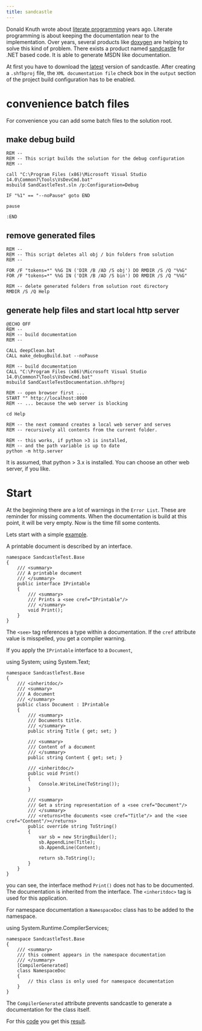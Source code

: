 ```yaml
---
title: sandcastle
---
```


Donald Knuth wrote about [literate programming][literateProgramming] years ago.
Literate programming is about keeping the documentation near to the implementation.
Over years, several products like [doxygen][doxygen] are helping to solve this kind of problem.
There exists a product named [sandcastle][sandcastle] for .NET based code.
It is able to generate MSDN like documentation.

<!--more-->

At first you have to download the [latest][sandcastleDownload] version of sandcastle.
After creating a `.shfbproj` file, the `XML documentation file` check box in the `output` section of the project build configuration has to be enabled.

# convenience batch files

For convenience you can add some batch files to the solution root.

## make debug build

    REM --
    REM -- This script builds the solution for the debug configuration
    REM --
    
    call "C:\Program Files (x86)\Microsoft Visual Studio 14.0\Common7\Tools\VsDevCmd.bat"
    msbuild SandCastleTest.sln /p:Configuration=Debug
    
    IF "%1" == "--noPause" goto END
    
    pause
    
    :END

## remove generated files

    REM --
    REM -- This script deletes all obj / bin folders from solution
    REM --
    
    FOR /F "tokens=*" %%G IN ('DIR /B /AD /S obj') DO RMDIR /S /Q "%%G"
    FOR /F "tokens=*" %%G IN ('DIR /B /AD /S bin') DO RMDIR /S /Q "%%G"
    
    REM -- delete generated folders from solution root directory
    RMDIR /S /Q Help

## generate help files and start local http server

    @ECHO OFF
    REM --
    REM -- build documentation
    REM --
    
    CALL deepClean.bat
    CALL make_debugBuild.bat --noPause
    
    REM -- build documentation
    CALL "C:\Program Files (x86)\Microsoft Visual Studio 14.0\Common7\Tools\VsDevCmd.bat"
    msbuild SandCastleTestDocumentation.shfbproj
    
    REM -- open browser first ...
    START "" http://localhost:8000
    REM -- ... because the web server is blocking
    
    cd Help
    
    REM -- the next command creates a local web server and serves 
    REM -- recursively all contents from the current folder.
    
    REM -- this works, if python >3 is installed, 
    REM -- and the path variable is up to date
    python -m http.server

It is assumed, that python > 3.x is installed. 
You can choose an other web server, if you like.

# Start

At the beginning there are a lot of warnings in the `Error List`. 
These are reminder for missing comments.
When the documentation is build at this point, it will be very empty.
Now is the time fill some contents.

Lets start with a simple [example][sandcastleTestBase].

A printable document is described by an interface.

    namespace SandcastleTest.Base
    {
        /// <summary>
        /// A printable document
        /// </summary>
        public interface IPrintable
        {
            /// <summary>
            /// Prints a <see cref="IPrintable"/>
            /// </summary>
            void Print();
        }
    }

The `<see>` tag references a type within a documentation.
If the `cref` attribute value is misspelled, you get a compiler warning. 

If you apply the `IPrintable` interface to a `Document`,

using System;
using System.Text;

    namespace SandcastleTest.Base
    {
        /// <inheritdoc/>
        /// <summary>
        /// A document
        /// </summary>
        public class Document : IPrintable
        {
            /// <summary>
            /// Documents title. 
            /// </summary>
            public string Title { get; set; }
    
            /// <summary>
            /// Content of a document
            /// </summary>
            public string Content { get; set; }
    
            /// <inheritdoc/>
            public void Print()
            {
                Console.WriteLine(ToString());
            }
    
            /// <summary>
            /// Get a string representation of a <see cref="Document"/>
            /// </summary>
            /// <returns>the documents <see cref="Title"/> and the <see cref="Content"/></returns>
            public override string ToString()
            {
                var sb = new StringBuilder();
                sb.AppendLine(Title);
                sb.AppendLine(Content);
    
                return sb.ToString();
            }
        }
    }

you can see, the interface method `Print()` does not has to be documented.
The documentation is inherited from the interface.
The `<inheritdoc>` tag is used for this application.

For namespace documentation a `NamespaceDoc` class has to be added to the namespace.

using System.Runtime.CompilerServices;

    namespace SandcastleTest.Base
    {
        /// <summary>
        /// this comment appears in the namespace documentation
        /// </summary>
        [CompilerGenerated]
        class NamespaceDoc
        {
            // this class is only used for namespace documentation
        }
    }

The `CompilerGenerated` attribute prevents sandcastle to generate a documentation for the class itself.

For this [code][sandcastleTestBase] you get this [result][sandcastleTestBaseHelp].

[sandcastleTestBase]: https://github.com/enter-haken/SandcastleDemo/tree/master/SandcastleTest
[sandcastleTestBaseHelp]: /example/sandcastle/base/index.html
[release]:  https://github.com/EWSoftware/SHFB/releases
[literateProgramming]: https://en.wikipedia.org/wiki/Literate_programming
[doxygen]: http://www.stack.nl/~dimitri/doxygen/
[sandcastle]: https://github.com/EWSoftware/SHFB
[sandcastleDownload]: https://github.com/EWSoftware/SHFB/releases
